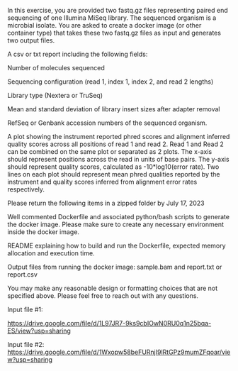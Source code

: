 In this exercise, you are provided two fastq.gz files representing paired end sequencing of one Illumina MiSeq library. The sequenced organism is a microbial isolate. You are asked to create a docker image (or other container type) that takes these two fastq.gz files as input and generates two output files.


A csv or txt report including the following fields:

Number of molecules sequenced

Sequencing configuration (read 1, index 1, index 2, and read 2 lengths)

Library type (Nextera or TruSeq)

Mean and standard deviation of library insert sizes after adapter removal

RefSeq or Genbank accession numbers of the sequenced organism.


A plot showing the instrument reported phred scores and alignment inferred quality scores across all positions of read 1 and read 2. Read 1 and Read 2 can be combined on the same plot or separated as 2 plots. The x-axis should represent positions across the read in units of base pairs. The y-axis should represent quality scores, calculated as -10*log10(error rate). Two lines on each plot should represent mean phred qualities reported by the instrument and quality scores inferred from alignment error rates respectively.


Please return the following items in a zipped folder by July 17, 2023


Well commented Dockerfile and associated python/bash scripts to generate the docker image. Please make sure to create any necessary environment inside the docker image.

README explaining how to build and run the Dockerfile, expected memory allocation and execution time. 

Output files from running the docker image: sample.bam and report.txt or report.csv


You may make any reasonable design or formatting choices that are not specified above. Please feel free to reach out with any questions.



Input file #1:


https://drive.google.com/file/d/1L97JR7-9ks9cbIOwN0RU0q1n25bqa-ES/view?usp=sharing



Input file #2: https://drive.google.com/file/d/1Wxopw58beFURnjI9lRtGPz9mumZFqoar/view?usp=sharing